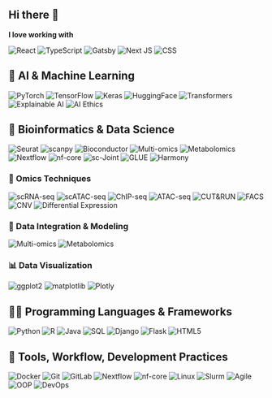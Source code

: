 ## Hi there 👋

**I love working with**

<div display="flex">
  <img src="https://img.shields.io/badge/react-%2320232a.svg?style=for-the-badge&logo=react&logoColor=%2361DAFB" alt="React"/>
  <img src="https://img.shields.io/badge/typescript-%23007ACC.svg?style=for-the-badge&logo=typescript&logoColor=white" alt="TypeScript"/>
  <img src="https://img.shields.io/badge/Gatsby-%23663399.svg?style=for-the-badge&logo=gatsby&logoColor=white" alt="Gatsby"/>
  <img src="https://img.shields.io/badge/Next-black?style=for-the-badge&logo=next.js&logoColor=white" alt="Next JS"/>
  <img src="https://img.shields.io/badge/css3-%231572B6.svg?style=for-the-badge&logo=css3&logoColor=white" alt="CSS"/>
</div>

## 🧠 AI & Machine Learning
![PyTorch](https://img.shields.io/badge/PyTorch-%23EE4C2C.svg?style=for-the-badge&logo=PyTorch&logoColor=white)
![TensorFlow](https://img.shields.io/badge/TensorFlow-%23FF6F00.svg?style=for-the-badge&logo=tensorflow&logoColor=white)
![Keras](https://img.shields.io/badge/Keras-%23D00000.svg?style=for-the-badge&logo=keras&logoColor=white)
![HuggingFace](https://img.shields.io/badge/HuggingFace-%237d3cff.svg?style=for-the-badge)
![Transformers](https://img.shields.io/badge/HuggingFace_Transformers-yellow?style=for-the-badge&logo=huggingface&logoColor=black)
![Explainable AI](https://img.shields.io/badge/Explainable_AI-%234285F4.svg?style=for-the-badge)
![AI Ethics](https://img.shields.io/badge/AI_Ethics-%23F36D5D.svg?style=for-the-badge)

## 🧬 Bioinformatics & Data Science
![Seurat](https://img.shields.io/badge/Seurat-%23228B22.svg?style=for-the-badge)
![scanpy](https://img.shields.io/badge/scanpy-%235A6986.svg?style=for-the-badge)
![Bioconductor](https://img.shields.io/badge/Bioconductor-%23181818.svg?style=for-the-badge&logo=r&logoColor=white)
![Multi-omics](https://img.shields.io/badge/Multi--omics-%2366CDAA.svg?style=for-the-badge)
![Metabolomics](https://img.shields.io/badge/Metabolomics-%23FF9A8B.svg?style=for-the-badge)
![Nextflow](https://img.shields.io/badge/Nextflow-%234285F4.svg?style=for-the-badge)
![nf-core](https://img.shields.io/badge/nf--core-%23606676.svg?style=for-the-badge)
![sc-Joint](https://img.shields.io/badge/sc--Joint-%23007ACC.svg?style=for-the-badge)
![GLUE](https://img.shields.io/badge/GLUE-%237d3cff.svg?style=for-the-badge)
![Harmony](https://img.shields.io/badge/Harmony-%239b59b6.svg?style=for-the-badge)


### 🧬 Omics Techniques
![scRNA-seq](https://img.shields.io/badge/scRNA--seq-%239370c8.svg?style=for-the-badge)
![scATAC-seq](https://img.shields.io/badge/scATAC--seq-%230084a0.svg?style=for-the-badge)
![ChIP-seq](https://img.shields.io/badge/ChIP--seq-%23c47e00.svg?style=for-the-badge)
![ATAC-seq](https://img.shields.io/badge/ATAC--seq-%230084a0.svg?style=for-the-badge)
![CUT&RUN](https://img.shields.io/badge/CUT%26RUN-%23564d8f.svg?style=for-the-badge)
![FACS](https://img.shields.io/badge/FACS-%239e0059.svg?style=for-the-badge)
![CNV](https://img.shields.io/badge/CNV-%23005075.svg?style=for-the-badge)
![Differential Expression](https://img.shields.io/badge/Differential_Expression-%23a50034.svg?style=for-the-badge)

### 🔗 Data Integration & Modeling
![Multi-omics](https://img.shields.io/badge/Multi--omics-%2366CDAA.svg?style=for-the-badge)
![Metabolomics](https://img.shields.io/badge/Metabolomics-%23FF9A8B.svg?style=for-the-badge)

### 📊 Data Visualization
![ggplot2](https://img.shields.io/badge/ggplot2-%23D8A03A.svg?style=for-the-badge)
![matplotlib](https://img.shields.io/badge/matplotlib-%233A416F.svg?style=for-the-badge)
![Plotly](https://img.shields.io/badge/Plotly-%23004081.svg?style=for-the-badge&logo=plotly&logoColor=white)


## 👨‍💻 Programming Languages & Frameworks
![Python](https://img.shields.io/badge/Python-%233776AB.svg?style=for-the-badge&logo=python&logoColor=white)
![R](https://img.shields.io/badge/R-%23276DC3.svg?style=for-the-badge&logo=r&logoColor=white)
![Java](https://img.shields.io/badge/Java-%23ED8B00.svg?style=for-the-badge&logo=openjdk&logoColor=white)
![SQL](https://img.shields.io/badge/SQL-%2300758F.svg?style=for-the-badge)
![Django](https://img.shields.io/badge/Django-%23092E20.svg?style=for-the-badge&logo=django&logoColor=white)
![Flask](https://img.shields.io/badge/Flask-%23000.svg?style=for-the-badge&logo=flask&logoColor=white)
![HTML5](https://img.shields.io/badge/HTML5-%23E34F26.svg?style=for-the-badge&logo=html5&logoColor=white)

## 🧰 Tools, Workflow, Development Practices
![Docker](https://img.shields.io/badge/Docker-%230db7ed.svg?style=for-the-badge&logo=docker&logoColor=white)
![Git](https://img.shields.io/badge/Git-%23F05032.svg?style=for-the-badge&logo=git&logoColor=white)
![GitLab](https://img.shields.io/badge/GitLab-%23FC6D26.svg?style=for-the-badge&logo=gitlab&logoColor=white)
![Nextflow](https://img.shields.io/badge/Nextflow-%234285F4.svg?style=for-the-badge)
![nf-core](https://img.shields.io/badge/nf--core-%23606676.svg?style=for-the-badge)
![Linux](https://img.shields.io/badge/Linux-%23FCC624.svg?style=for-the-badge&logo=linux&logoColor=black)
![Slurm](https://img.shields.io/badge/Slurm-HPC-%234D4D4D.svg?style=for-the-badge)
![Agile](https://img.shields.io/badge/Agile-%23F7DF1E.svg?style=for-the-badge)
![OOP](https://img.shields.io/badge/OOP-%239B59B6.svg?style=for-the-badge)
![DevOps](https://img.shields.io/badge/DevOps-%23007ACC.svg?style=for-the-badge)

<!--
**taliaora/taliaora** is a ✨ _special_ ✨ repository because its `README.md` (this file) appears on your GitHub profile.

Here are some ideas to get you started:

- 🔭 I’m currently working on ...
- 🌱 I’m currently learning ...
- 👯 I’m looking to collaborate on ...
- 🤔 I’m looking for help with ...
- 💬 Ask me about ...
- 📫 How to reach me: ...
- 😄 Pronouns: ...
- ⚡ Fun fact: ...
-->
